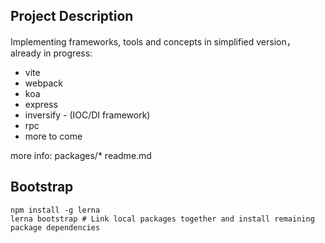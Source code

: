 ## Project Description

Implementing frameworks, tools and concepts in simplified version，already in progress:

* vite
* webpack
* koa
* express
* inversify - (IOC/DI framework)
* rpc
* more to come

more info: packages/* readme.md

## Bootstrap

```
npm install -g lerna
lerna bootstrap # Link local packages together and install remaining package dependencies
```
